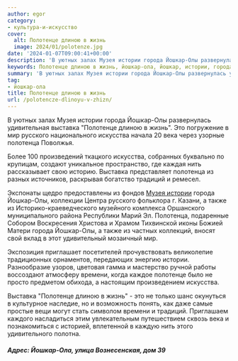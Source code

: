 ```yaml
---
author: egor
category:
- культура-и-искусство
cover:
  alt: Полотенце длиною в жизнь
  image: 2024/01/polotenze.jpg
date: '2024-01-07T09:00:41+00:00'
description: 'В уютных залах Музея истории города Йошкар-Олы развернулась удивительная выставка "Полотенце длиною в жизнь". Это погружение в мир русского национального...'
keywords: Полотенце длиною в жизнь, йошкар-ола, йошкар, истории, города, олы, выставка, полотенце, искусства, полотенца, музея, длиною, жизнь, это, мир, русского, века
summary: 'В уютных залах Музея истории города Йошкар-Олы развернулась удивительная выставка "Полотенце длиною в жизнь". Это погружение в мир русского национального...'
tag:
- йошкар-ола
title: Полотенце длиною в жизнь
url: /polotencze-dlinoyu-v-zhizn/
---
```


В уютных залах Музея истории города Йошкар-Олы развернулась удивительная выставка "Полотенце длиною в жизнь". Это погружение в мир русского национального искусства начала 20 века через узорные полотенца Поволжья.

Более 100 произведений ткацкого искусства, собранных буквально по крупицам, создают уникальное пространство, где каждая нить рассказывает свою историю. Выставка представляет полотенца из разных источников, раскрывая богатство традиций и ремесел.

Экспонаты щедро предоставлены из фондов [Музея истории](/dom-chulkova/) города Йошкар\-Олы, коллекции Центра русского фольклора г. Казани, а также из Историко\-краеведческого музейного комплекса Оршанского муниципального района Республики Марий Эл. Полотенца, подаренные Собором Воскресения Христова и Храмом Тихвинской иконы Божией Матери города Йошкар\-Олы, а также из частных коллекций, вносят свой вклад в этот удивительный мозаичный мир.

Экспозиция приглашает посетителей прочувствовать великолепие традиционных орнаментов, передающих энергию истории. Разнообразие узоров, цветовая гамма и мастерство ручной работы воссоздают атмосферу времени, когда каждое полотенце было не просто предметом обихода, а настоящим произведением искусства.

Выставка "Полотенце длиною в жизнь" \- это не только шанс окунуться в культурное наследие, но и возможность понять, как даже самые простые вещи могут стать символом времени и традиций. Приглашаем каждого насладиться этим увлекательным путешествием сквозь века и познакомиться с историей, вплетенной в каждую нить этого удивительного полотна.

#### _Адрес: Йошкар-Ола, улица Вознесенская, дом 39_